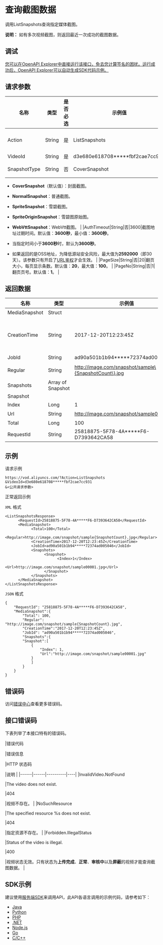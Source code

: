 # 查询截图数据

调用ListSnapshots查询指定媒体截图。

**说明：** 如有多次视频截图，则返回最近一次成功的截图数据。

## 调试

[您可以在OpenAPI Explorer中直接运行该接口，免去您计算签名的困扰。运行成功后，OpenAPI Explorer可以自动生成SDK代码示例。](https://api.aliyun.com/#product=vod&api=ListSnapshots&type=RPC&version=2017-03-21)

## 请求参数

|名称|类型|是否必选|示例值|描述|
|--|--|----|---|--|
|Action|String|是|ListSnapshots|系统规定参数。取值： **ListSnapshots**。 |
|VideoId|String|是|d3e680e618708\*\*\*\*\*fbf2cae7cc931|视频ID。 |
|SnapshotType|String|否|CoverSnapshot|返回的截图类型。取值范围：

 -   **CoverSnapshot**（默认值）：封面截图。
-   **NormalSnapshot**：普通截图。
-   **SpriteSnapshot**：雪碧截图。
-   **SpriteOriginSnapshot**：雪碧图原始图。
-   **WebVttSnapshot**：WebVtt截图。 |
|AuthTimeout|String|否|3600|截图地址过期时间。默认值：**3600秒**，最小值：**3600秒**。

 -   当指定时间小于**3600秒**时，默认为**3600秒**。
-   如果返回的是OSS地址，为降低源站安全风险，最大值为**2592000**（即30天）。该参数只有开启了[URL鉴权](~~57007~~)才会生效。 |
|PageSize|String|否|20|翻页大小，每页显示条数。默认值：**20**，最大值：**100**。 |
|PageNo|String|否|1|翻页页号。默认值：**1**。 |

## 返回数据

|名称|类型|示例值|描述|
|--|--|---|--|
|MediaSnapshot|Struct| |媒体截图数据。 |
|CreationTime|String|2017-12-20T12:23:45Z|截图作业创建时间。格式为：*yyyy-MM-dd*T*HH:mm:ss*Z（UTC时间）。 |
|JobId|String|ad90a501b1b94\*\*\*\*\*72374ad005046|截图作业ID。 |
|Regular|String|http://image.com/snapshot/sample\{SnapshotCount\}.jpg|截图地址生成规则。 |
|Snapshots|Array of Snapshot| |截图数据。 |
|Snapshot| | | |
|Index|Long|1|截图索引值。 |
|Url|String|http://image.com/snapshot/sample00001.jpg|截图地址。 |
|Total|Long|100|截图总数。 |
|RequestId|String|25818875-5F78-4A\*\*\*\*\*F6-D7393642CA58|请求ID。 |

## 示例

请求示例

```
https://vod.aliyuncs.com/?Action=ListSnapshots
&VideoId=d3e680e618708*****fbf2cae7cc931
&<公共请求参数>
```

正常返回示例

`XML` 格式

```
<ListSnapshotsResponse>
      <RequestId>25818875-5F78-4A*****F6-D7393642CA58</RequestId>
	  <MediaSnapshot>
		    <Total>100</Total>
		    <Regular>http://image.com/snapshot/sample{SnapshotCount}.jpg</Regular>
		    <CreationTime>2017-12-20T12:23:45Z</CreationTime>
		    <JobId>ad90a501b1b94*****72374ad005046</JobId>
		    <Snapshots>
			      <Snapshot>
				        <Index>1</Index>
				        <Url>http://image.com/snapshot/sample00001.jpg</Url>
			      </Snapshot>
		    </Snapshots>
	  </MediaSnapshot>
</ListSnapshotsResponse>
```

`JSON` 格式

```
{
    "RequestId": "25818875-5F78-4A*****F6-D7393642CA58",
    "MediaSnapshot":{
        "Total": 100,
        "Regular": "http://image.com/snapshot/sample{SnapshotCount}.jpg",
        "CreationTime":"2017-12-20T12:23:45Z",
        "JobId": "ad90a501b1b94*****72374ad005046",
        "Snapshots":{
        "Snapshot":[
            {
                "Index": 1,
                "Url":"http://image.com/snapshot/sample00001.jpg"
            }
            ]
        }
    }
}
```

## 错误码

访问[错误中心](https://error-center.aliyun.com/status/product/vod)查看更多错误码。

## 接口错误码

下表列举了本接口特有的错误码。

|错误代码

|错误信息

|HTTP 状态码

|说明 |
|------|------|----------|----|
|InvalidVideo.NotFound

|The video does not exist.

|404

|视频不存在。 |
|NoSuchResource

|The specified resource %s does not exist.

|404

|指定资源不存在。 |
|Forbidden.IllegalStatus

|Status of the video is illegal.

|400

|视频状态无效。只有状态为**上传完成**、**正常**、**审核中**以及**屏蔽**的视频才能查询截图数据。 |

## SDK示例

建议使用[服务端SDK](~~101789~~)来调用API，此API各语言调用的示例代码，请参考如下：

-   [Java](~~61063~~)
-   [Python](~~61054~~)
-   [PHP](~~61069~~)
-   [.NET](~~84750~~)
-   [Node.js](~~101396~~)
-   [Go](~~101411~~)
-   [C/C++](~~101261~~)

